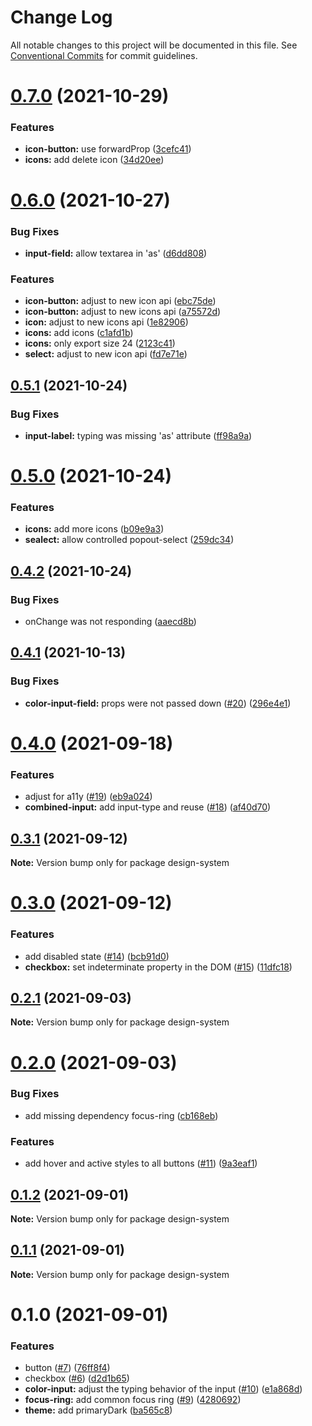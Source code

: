 # Change Log

All notable changes to this project will be documented in this file.
See [Conventional Commits](https://conventionalcommits.org) for commit guidelines.

# [0.7.0](https://github.com/dekk-app/design-system/compare/v0.6.0...v0.7.0) (2021-10-29)


### Features

* **icon-button:** use forwardProp ([3cefc41](https://github.com/dekk-app/design-system/commit/3cefc41faaaccf81fec107525b615cb122ed7264))
* **icons:** add delete icon ([34d20ee](https://github.com/dekk-app/design-system/commit/34d20ee1f5aec1648b908ad8d6b21c3e1add7695))





# [0.6.0](https://github.com/dekk-app/design-system/compare/v0.5.1...v0.6.0) (2021-10-27)


### Bug Fixes

* **input-field:** allow textarea in 'as' ([d6dd808](https://github.com/dekk-app/design-system/commit/d6dd808d15f92a38c66d27a72a229eb270407623))


### Features

* **icon-button:** adjust to new icon api ([ebc75de](https://github.com/dekk-app/design-system/commit/ebc75de1da3659fe8199b7375c5dd21b77a736b7))
* **icon-button:** adjust to new icons api ([a75572d](https://github.com/dekk-app/design-system/commit/a75572d9fe82ae19b08545bcc3ad390a8e222578))
* **icon:** adjust to new icons api ([1e82906](https://github.com/dekk-app/design-system/commit/1e829068a6e2102435c7b1b154384c7d26ae7abe))
* **icons:** add icons ([c1afd1b](https://github.com/dekk-app/design-system/commit/c1afd1b8fde2ccf087e1aa631fd282a645a3a74d))
* **icons:** only export size 24 ([2123c41](https://github.com/dekk-app/design-system/commit/2123c4142274c188effb1e794c1fc8651aadd2f4))
* **select:** adjust to new icon api ([fd7e71e](https://github.com/dekk-app/design-system/commit/fd7e71ecda1b5a8f4affc6c945fa472c8778603b))





## [0.5.1](https://github.com/dekk-app/design-system/compare/v0.5.0...v0.5.1) (2021-10-24)


### Bug Fixes

* **input-label:** typing was missing 'as' attribute ([ff98a9a](https://github.com/dekk-app/design-system/commit/ff98a9a075d33eae015649c8271388b00ed576ec))





# [0.5.0](https://github.com/dekk-app/design-system/compare/v0.4.2...v0.5.0) (2021-10-24)


### Features

* **icons:** add more icons ([b09e9a3](https://github.com/dekk-app/design-system/commit/b09e9a36868edfa0b2c8ea16523b55d9b7bb9063))
* **sealect:** allow controlled popout-select ([259dc34](https://github.com/dekk-app/design-system/commit/259dc34a9c6b130c6bd278526c02c317b3170666))





## [0.4.2](https://github.com/dekk-app/design-system/compare/v0.4.1...v0.4.2) (2021-10-24)


### Bug Fixes

* onChange was not responding ([aaecd8b](https://github.com/dekk-app/design-system/commit/aaecd8b6b888d9cb121406df76ef179aa3972828))





## [0.4.1](https://github.com/dekk-app/design-system/compare/v0.4.0...v0.4.1) (2021-10-13)


### Bug Fixes

* **color-input-field:** props were not passed down ([#20](https://github.com/dekk-app/design-system/issues/20)) ([296e4e1](https://github.com/dekk-app/design-system/commit/296e4e191325e3b371bce161d42d1ab26630d8fd))





# [0.4.0](https://github.com/dekk-app/design-system/compare/v0.3.1...v0.4.0) (2021-09-18)


### Features

* adjust for a11y ([#19](https://github.com/dekk-app/design-system/issues/19)) ([eb9a024](https://github.com/dekk-app/design-system/commit/eb9a0248640880cf849e80143a3055b825d086df))
* **combined-input:** add input-type and reuse ([#18](https://github.com/dekk-app/design-system/issues/18)) ([af40d70](https://github.com/dekk-app/design-system/commit/af40d7066174b390933bff0160431cdb04fb6c5f))





## [0.3.1](https://github.com/dekk-app/design-system/compare/v0.3.0...v0.3.1) (2021-09-12)

**Note:** Version bump only for package design-system





# [0.3.0](https://github.com/dekk-app/design-system/compare/v0.2.1...v0.3.0) (2021-09-12)


### Features

* add disabled state ([#14](https://github.com/dekk-app/design-system/issues/14)) ([bcb91d0](https://github.com/dekk-app/design-system/commit/bcb91d07bf79c83bd58de30652dd24c6c21be2b1))
* **checkbox:** set indeterminate property in the DOM ([#15](https://github.com/dekk-app/design-system/issues/15)) ([11dfc18](https://github.com/dekk-app/design-system/commit/11dfc18c815c03b143ac48015612c229b400e3b1))





## [0.2.1](https://github.com/dekk-app/design-system/compare/v0.2.0...v0.2.1) (2021-09-03)

**Note:** Version bump only for package design-system





# [0.2.0](https://github.com/dekk-app/design-system/compare/v0.1.2...v0.2.0) (2021-09-03)


### Bug Fixes

* add missing dependency focus-ring ([cb168eb](https://github.com/dekk-app/design-system/commit/cb168ebc17fc69b3783b5ee17d29c99c4483036f))


### Features

* add hover and active styles to all buttons ([#11](https://github.com/dekk-app/design-system/issues/11)) ([9a3eaf1](https://github.com/dekk-app/design-system/commit/9a3eaf1ed1202f937c3efabf3189c51762e8fd61))





## [0.1.2](https://github.com/dekk-app/design-system/compare/v0.1.1...v0.1.2) (2021-09-01)

**Note:** Version bump only for package design-system





## [0.1.1](https://github.com/dekk-app/design-system/compare/v0.1.0...v0.1.1) (2021-09-01)

**Note:** Version bump only for package design-system





# 0.1.0 (2021-09-01)


### Features

* button ([#7](https://github.com/dekk-app/design-system/issues/7)) ([76ff8f4](https://github.com/dekk-app/design-system/commit/76ff8f40b929eb9f194bec03b0e74cfe4d97f2a0))
* checkbox ([#6](https://github.com/dekk-app/design-system/issues/6)) ([d2d1b65](https://github.com/dekk-app/design-system/commit/d2d1b65de2570e6c650423d817c96be2df189fe0))
* **color-input:** adjust the typing behavior of the input ([#10](https://github.com/dekk-app/design-system/issues/10)) ([e1a868d](https://github.com/dekk-app/design-system/commit/e1a868d2cd5aeee10dc02794eb105b2a07bb831a))
* **focus-ring:** add common focus ring ([#9](https://github.com/dekk-app/design-system/issues/9)) ([4280692](https://github.com/dekk-app/design-system/commit/4280692ea126519cf6f43f4c4b613301aad15b54))
* **theme:** add primaryDark ([ba565c8](https://github.com/dekk-app/design-system/commit/ba565c8db8affb629a1f7df309b83a1966e6565e))
